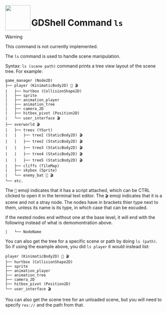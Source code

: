 <a href="https://github.com/Kubulambula/Godot-GDShell">
  <img src="https://github.com/Kubulambula/Godot-GDShell/blob/main/addons/gdshell/docs/assets/logo.png" align="left" width="80" height="80">
</a>

# GDShell Command `ls`

> [!warning]
> This command is not currently implemented. 

The `ls` command is used to handle scene manipulation. 

Syntax: ``ls (scene path)`` command prints a tree view layout of the scene tree. For example: 

```
game_manager (Node2D)
├── player (KinimaticBody2D) 📜 🎬
|   ├── hurtbox (CollisionShape2D)
|   ├── sprite 
|   ├── animation_player
|   ├── animation_tree 
|   ├── camera_2D
|   ├── hitbox_pivot (Position2D) 
|   └── user_interface 🎬
├── overworld 🎬
|   ├── trees (YSort)
|   |   ├── tree1 (StaticBody2D) 🎬
|   |   ├── tree2 (StaticBody2D) 🎬
|   |   ├── tree3 (StaticBody2D) 🎬
|   |   ├── tree4 (StaticBody2D) 🎬
|   |   ├── tree5 (StaticBody2D) 🎬
|   ├── cliffs (TileMap)
|   ├── skybox (Sprite)
|   └── enemy_bat 📜 🎬
└── etc.
```

The `📜` emoji indicates that it has a script attached, which can be CTRL clicked to open it in the terminal text editor. 
The `🎬` emoji indicates that it is a scene and not a stray node. 
The nodes have in brackets thier type next to them, unless its name is its type, in which case that can be excuded. 

if the nested nodes end without one at the base level, it will end with the following instead of what is demomontration above. 

```
|   └── NodeName
```

You can also get the tree for a specific scene or path by doing `ls (path)`. So if using the example above, you did `ls player` it would instead list: 

```
player (KinimaticBody2D) 📜 🎬
├── hurtbox (CollisionShape2D)
├── sprite 
├── animation_player
├── animation_tree 
├── camera_2D
├── hitbox_pivot (Position2D) 
└── user_interface 🎬
```

You can also get the scene tree for an unloaded scene, but you will need to specify `res://` and the path from that. 

